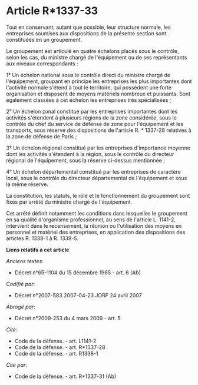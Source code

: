 # Article R*1337-33

Tout en conservant, autant que possible, leur structure normale, les entreprises soumises aux dispositions de la présente
section sont constituées en un groupement. 

Le groupement est articulé en quatre échelons placés sous le contrôle, selon les cas, du ministre chargé de l'équipement ou
de ses représentants aux niveaux correspondants : 

1° Un échelon national sous le contrôle direct du ministre chargé de l'équipement, groupant en principe les entreprises les
plus importantes dont l'activité normale s'étend à tout le territoire, qui possèdent une forte organisation et disposent de
moyens matériels nombreux et puissants. Sont également classées à cet échelon les entreprises très spécialisées ; 

2° Un échelon zonal constitué par les entreprises importantes dont les activités s'étendent à plusieurs régions de la zone
considérée, sous le contrôle du chef du service de défense de zone pour l'équipement et les transports, sous réserve des
dispositions de l'article R. * 1337-28 relatives à la zone de défense de Paris ; 

3° Un échelon régional constitué par les entreprises d'importance moyenne dont les activités s'étendent à la région, sous le
contrôle du directeur régional de l'équipement, sous la réserve ci-dessus mentionnée ; 

4° Un échelon départemental constitué par les entreprises de caractère local, sous le contrôle du directeur départemental de
l'équipement et sous la même réserve. 

La constitution, les statuts, le rôle et le fonctionnement du groupement sont fixés par arrêté du ministre chargé de
l'équipement. 

Cet arrêté définit notamment les conditions dans lesquelles le groupement en sa qualité d'organisme professionnel, au sens de
l'article L. 1141-2, intervient dans le recensement, la réunion ou l'utilisation des moyens en personnel et matériel des
entreprises, en application des dispositions des articles R. 1338-1 à R. 1338-5.

**Liens relatifs à cet article**

_Anciens textes_:

  - Décret n°65-1104 du 15 décembre 1965 - art. 6 (Ab)

_Codifié par_:

  - Décret n°2007-583 2007-04-23 JORF 24 avril 2007

_Abrogé par_:

  - Décret n°2009-253 du 4 mars 2009 - art. 5

_Cite_:

  - Code de la défense. - art. L1141-2
  - Code de la défense. - art. R*1337-28
  - Code de la défense. - art. R1338-1

_Cité par_:

  - Code de la défense. - art. R*1337-31 (Ab)
